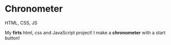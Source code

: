 # Chronometer
HTML, CSS, JS

My **firts** html, css and JavaScript project! I make a **chronometer** with a start button!

